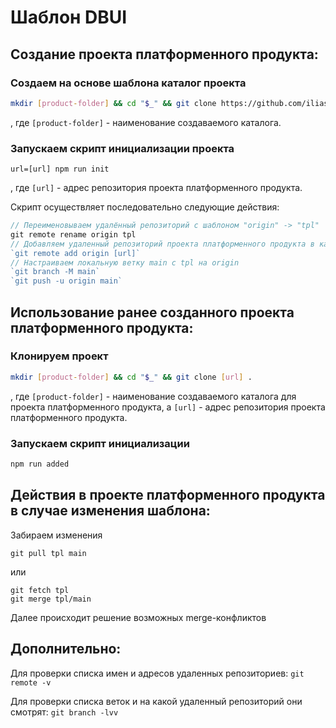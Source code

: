 # Шаблон DBUI

## Создание проекта платформенного продукта:

### Создаем на основе шаблона каталог проекта

```sh
mkdir [product-folder] && cd "$_" && git clone https://github.com/iliaschet/dbui-tpl.git .
```

, где `[product-folder]` - наименование создаваемого каталога.

### Запускаем скрипт инициализации проекта

`url=[url] npm run init`

, где `[url]` - адрес репозитория проекта платформенного продукта.

Скрипт осуществляет последовательно следующие действия:

```javascript
// Переименовываем удалённый репозиторий с шаблоном "origin" -> "tpl"
git remote rename origin tpl
// Добавляем удаленный репозиторий проекта платформенного продукта в качестве origin
`git remote add origin [url]`
// Настраиваем локальную ветку main с tpl на origin
`git branch -M main`
`git push -u origin main`
```

## Использование ранее созданного проекта платформенного продукта:

### Клонируем проект

```sh
mkdir [product-folder] && cd "$_" && git clone [url] .
```

, где `[product-folder]` - наименование создаваемого каталога для проекта платформенного продукта, а `[url]` - адрес репозитория проекта платформенного продукта.

### Запускаем скрипт инициализации

```sh
npm run added
```

## Действия в проекте платформенного продукта в случае изменения шаблона:

Забираем изменения

```
git pull tpl main
```

или 

```
git fetch tpl
git merge tpl/main
```

Далее происходит решение возможных merge-конфликтов

## Дополнительно:

Для проверки списка имен и адресов удаленных репозиториев:
`git remote -v`

Для проверки списка веток и на какой удаленный репозиторий они смотрят:
`git branch -lvv`
